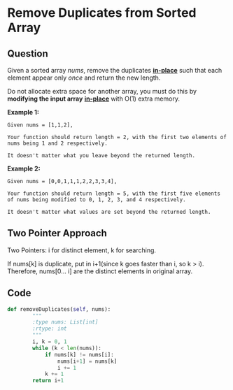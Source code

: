 # Remove Duplicates from Sorted Array

## Question

Given a sorted array _nums_, remove the duplicates [**in-place**](https://en.wikipedia.org/wiki/In-place_algorithm) such that each element appear only _once_ and return the new length.

Do not allocate extra space for another array, you must do this by **modifying the input array** [**in-place**](https://en.wikipedia.org/wiki/In-place_algorithm) with O\(1\) extra memory.

**Example 1:**

```text
Given nums = [1,1,2],

Your function should return length = 2, with the first two elements of nums being 1 and 2 respectively.

It doesn't matter what you leave beyond the returned length.
```

**Example 2:**

```text
Given nums = [0,0,1,1,1,2,2,3,3,4],

Your function should return length = 5, with the first five elements of nums being modified to 0, 1, 2, 3, and 4 respectively.

It doesn't matter what values are set beyond the returned length.
```

## Two Pointer Approach

Two Pointers: i for distinct element, k for searching. 

If nums\[k\] is duplicate, put in i+1\(since k goes faster than i, so k &gt; i\). Therefore, nums\[0... i\] are the distinct elements in original array. 

## Code 

```python
def removeDuplicates(self, nums):
        """
        :type nums: List[int]
        :rtype: int
        """
        i, k = 0, 1
        while (k < len(nums)):
            if nums[k] != nums[i]:
                nums[i+1] = nums[k]
                i += 1
            k += 1
        return i+1
```

